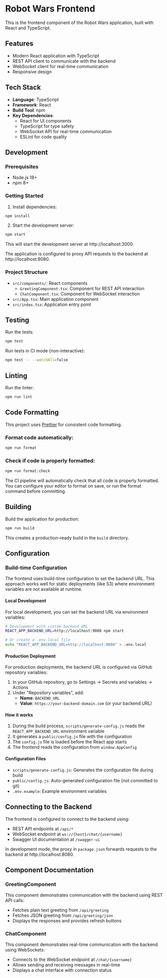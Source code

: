 # Robot Wars Frontend

This is the frontend component of the Robot Wars application, built with React and TypeScript.

## Features

- Modern React application with TypeScript
- REST API client to communicate with the backend
- WebSocket client for real-time communication
- Responsive design

## Tech Stack

- **Language**: TypeScript
- **Framework**: React
- **Build Tool**: npm
- **Key Dependencies**:
  - React for UI components
  - TypeScript for type safety
  - WebSocket API for real-time communication
  - ESLint for code quality

## Development

### Prerequisites

- Node.js 18+
- npm 8+

### Getting Started

1. Install dependencies:

```bash
npm install
```

2. Start the development server:

```bash
npm start
```

This will start the development server at http://localhost:3000.

The application is configured to proxy API requests to the backend at http://localhost:8080.

### Project Structure

- `src/components/`: React components
  - `GreetingComponent.tsx`: Component for REST API interaction
  - `ChatComponent.tsx`: Component for WebSocket interaction
- `src/App.tsx`: Main application component
- `src/index.tsx`: Application entry point

## Testing

Run the tests:

```bash
npm test
```

Run tests in CI mode (non-interactive):

```bash
npm test -- --watchAll=false
```

## Linting

Run the linter:

```bash
npm run lint
```

## Code Formatting

This project uses [Prettier](https://prettier.io/) for consistent code formatting.

### Format code automatically:

```bash
npm run format
```

### Check if code is properly formatted:

```bash
npm run format:check
```

The CI pipeline will automatically check that all code is properly formatted. You can configure your editor to format on save, or run the format command before committing.

## Building

Build the application for production:

```bash
npm run build
```

This creates a production-ready build in the `build` directory.


## Configuration

### Build-time Configuration

The frontend uses build-time configuration to set the backend URL. This approach works well for static deployments (like S3) where environment variables are not available at runtime.

#### Local Development

For local development, you can set the backend URL via environment variables:

```bash
# Development with custom backend URL
REACT_APP_BACKEND_URL=http://localhost:9080 npm start

# Or create a .env.local file
echo "REACT_APP_BACKEND_URL=http://localhost:8080" > .env.local
```

#### Production Deployment

For production deployments, the backend URL is configured via GitHub repository variables:

1. In your GitHub repository, go to Settings → Secrets and variables → Actions
2. Under "Repository variables", add:
   - **Name**: `BACKEND_URL`
   - **Value**: `https://your-backend-domain.com` (or your backend URL)

#### How it works

1. During the build process, `scripts/generate-config.js` reads the `REACT_APP_BACKEND_URL` environment variable
2. It generates a `public/config.js` file with the configuration
3. The `config.js` file is loaded before the React app starts
4. The frontend reads the configuration from `window.AppConfig`

#### Configuration Files

- `scripts/generate-config.js`: Generates the configuration file during build
- `public/config.js`: Auto-generated configuration file (not committed to git)
- `.env.example`: Example environment variables

## Connecting to the Backend

The frontend is configured to connect to the backend using:

- REST API endpoints at `/api/*`
- WebSocket endpoint at `ws://{host}/chat/{username}`
- Swagger UI documentation at `/swagger-ui`

In development mode, the proxy in `package.json` forwards requests to the backend at http://localhost:8080.

## Component Documentation

### GreetingComponent

This component demonstrates communication with the backend using REST API calls:

- Fetches plain text greeting from `/api/greeting`
- Fetches JSON greeting from `/api/greeting/json`
- Displays the responses and provides refresh buttons

### ChatComponent

This component demonstrates real-time communication with the backend using WebSockets:

- Connects to the WebSocket endpoint at `/chat/{username}`
- Allows sending and receiving messages in real-time
- Displays a chat interface with connection status
